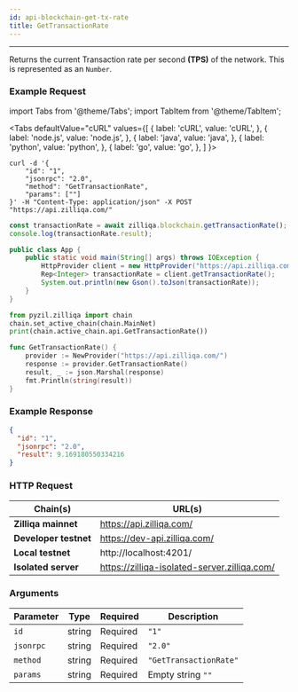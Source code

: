 ```yaml
---
id: api-blockchain-get-tx-rate
title: GetTransactionRate
---
```


---

Returns the current Transaction rate per second **(TPS)** of the network. This is represented as an `Number`.

### Example Request

import Tabs from '@theme/Tabs';
import TabItem from '@theme/TabItem';

<Tabs
defaultValue="cURL"
values={[
{ label: 'cURL', value: 'cURL', },
{ label: 'node.js', value: 'node.js', },
{ label: 'java', value: 'java', },
{ label: 'python', value: 'python', },
{ label: 'go', value: 'go', },
]
}>

<TabItem value="cURL">

```shell
curl -d '{
    "id": "1",
    "jsonrpc": "2.0",
    "method": "GetTransactionRate",
    "params": [""]
}' -H "Content-Type: application/json" -X POST "https://api.zilliqa.com/"
```

</TabItem>
<TabItem value="node.js">

```js
const transactionRate = await zilliqa.blockchain.getTransactionRate();
console.log(transactionRate.result);
```

</TabItem>
<TabItem value="java">

```java
public class App {
    public static void main(String[] args) throws IOException {
        HttpProvider client = new HttpProvider("https://api.zilliqa.com/");
        Rep<Integer> transactionRate = client.getTransactionRate();
        System.out.println(new Gson().toJson(transactionRate));
    }
}
```

</TabItem>
<TabItem value="python">

```python
from pyzil.zilliqa import chain
chain.set_active_chain(chain.MainNet)
print(chain.active_chain.api.GetTransactionRate())
```

</TabItem>

<TabItem value="go">

```go
func GetTransactionRate() {
	provider := NewProvider("https://api.zilliqa.com/")
	response := provider.GetTransactionRate()
	result, _ := json.Marshal(response)
	fmt.Println(string(result))
}
```

</TabItem>
</Tabs>

### Example Response

```json
{
  "id": "1",
  "jsonrpc": "2.0",
  "result": 9.169180550334216
}
```

### HTTP Request

| Chain(s)              | URL(s)                                       |
| --------------------- | -------------------------------------------- |
| **Zilliqa mainnet**   | https://api.zilliqa.com/                     |
| **Developer testnet** | https://dev-api.zilliqa.com/                 |
| **Local testnet**     | http://localhost:4201/                       |
| **Isolated server**   | https://zilliqa-isolated-server.zilliqa.com/ |

### Arguments

| Parameter | Type   | Required | Description            |
| --------- | ------ | -------- | ---------------------- |
| `id`      | string | Required | `"1"`                  |
| `jsonrpc` | string | Required | `"2.0"`                |
| `method`  | string | Required | `"GetTransactionRate"` |
| `params`  | string | Required | Empty string `""`      |

